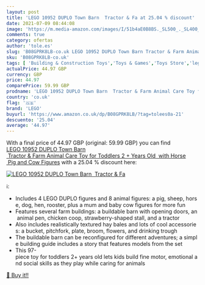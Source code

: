 ```yaml
---
layout: post
title: 'LEGO 10952 DUPLO Town Barn  Tractor & Fa at 25.04 % discount'
date: 2021-07-09 08:44:08
image: 'https://m.media-amazon.com/images/I/51b4aE0B8BS._SL500_._SL400_.jpg'
comments: true
category: ofertas
author: 'tole.es'
slug: 'B08GPRK8LB-co.uk LEGO 10952 DUPLO Town Barn Tractor & Farm Animal Care...'
sku: 'B08GPRK8LB-co.uk'
tags: [ 'Building & Construction Toys','Toys & Games','Toys Store','lego', ]
actualPrice: 44.97 GBP
currency: GBP
price: 44.97
comparePrice: 59.99 GBP
prodname: 'LEGO 10952 DUPLO Town Barn  Tractor & Farm Animal Care Toy for Toddlers 2 + Years Old  with Horse  Pig and Cow Figures'
country: 'co.uk'
flag: '🇬🇧'
brand: 'LEGO'
buyurl: 'https://www.amazon.co.uk/dp/B08GPRK8LB/?tag=tolees0a-21'
descuento: '25.04'
average: '44.97'
---
```


With a final price of 44.97 GBP (original: 59.99 GBP) you can find [LEGO 10952 DUPLO Town Barn  Tractor & Farm Animal Care Toy for Toddlers 2 + Years Old  with Horse  Pig and Cow Figures](https://www.amazon.co.uk/dp/B08GPRK8LB/?tag=tolees0a-21) with a  25.04 % discount here:

[![LEGO 10952 DUPLO Town Barn  Tractor & Fa](https://m.media-amazon.com/images/I/51b4aE0B8BS._SL500_._SL400_.jpg)](https://www.amazon.co.uk/dp/B08GPRK8LB/?tag=tolees0a-21)

ℹ️:

- Includes 4 LEGO DUPLO figures and 8 animal figures: a pig, sheep, horse, dog, hen, rooster, plus a mum and baby cow figures for more fun
- Features several farm buildings: a buildable barn with opening doors, an animal pen, chicken coop, strawberry-shaped stall, and a tractor
- Also includes realistically textured hay bales and lots of cool accessories: a bucket, pitchfork, plate, broom, flowers, and drinking trough
- The buildable barn can be reconfigured for different adventures; a simple building guide includes a story that features models from the set
- This 97-piece toy for toddlers 2+ years old lets kids build fine motor, emotional and social skills as they play while caring for animals

[🛒 Buy it!!](https://www.amazon.co.uk/dp/B08GPRK8LB/?tag=tolees0a-21)
